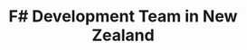 ---
title: F# Development Team in New Zealand
permalink: /landings/locations/new-zealand/developer/f-
technology: F#
location: New Zealand
---